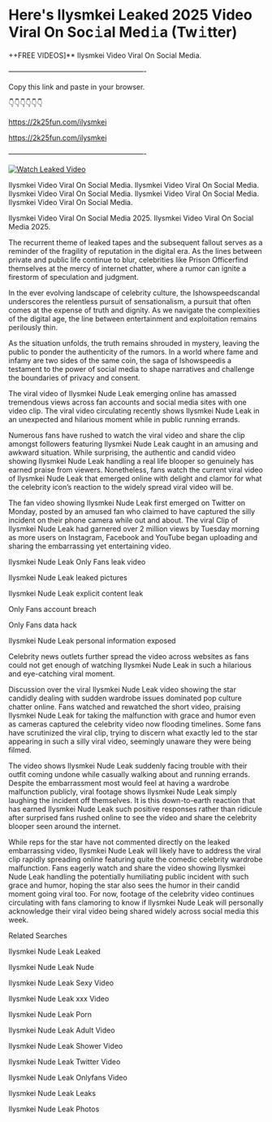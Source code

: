 # Here's Ilysmkei Leaked 2025 Video Viral On Soc𝚒al Med𝚒a (Tw𝚒tter)

++FREE VIDEOS]** Ilysmkei Video Viral On Social Media.

———————————————————-

Copy this link and paste in your browser.

👇👇👇👇👇👇

https://2k25fun.com/ilysmkei

https://2k25fun.com/ilysmkei

———————————————————-

[![Watch Leaked Video](https://miro.medium.com/v2/resize:fit:828/format:webp/1*cilzJN44JGOrTw9NJCrNHA.gif "Watch Leaked Video")](https://2k25fun.com/ilysmkei)

Ilysmkei Video Viral On Social Media. Ilysmkei Video Viral On Social Media. Ilysmkei Video Viral On Social Media. Ilysmkei Video Viral On Social Media. Ilysmkei Video Viral On Social Media.

Ilysmkei Video Viral On Social Media 2025. Ilysmkei Video Viral On Social Media 2025.

The recurrent theme of leaked tapes and the subsequent fallout serves as a reminder of the fragility of reputation in the digital era. As the lines between private and public life continue to blur, celebrities like Prison Officerfind themselves at the mercy of internet chatter, where a rumor can ignite a firestorm of speculation and judgment.

In the ever evolving landscape of celebrity culture, the Ishowspeedscandal underscores the relentless pursuit of sensationalism, a pursuit that often comes at the expense of truth and dignity. As we navigate the complexities of the digital age, the line between entertainment and exploitation remains perilously thin.

As the situation unfolds, the truth remains shrouded in mystery, leaving the public to ponder the authenticity of the rumors. In a world where fame and infamy are two sides of the same coin, the saga of Ishowspeedis a testament to the power of social media to shape narratives and challenge the boundaries of privacy and consent.

The viral video of Ilysmkei Nude Leak emerging online has amassed tremendous views across fan accounts and social media sites with one video clip. The viral video circulating recently shows Ilysmkei Nude Leak in an unexpected and hilarious moment while in public running errands.

Numerous fans have rushed to watch the viral video and share the clip amongst followers featuring Ilysmkei Nude Leak caught in an amusing and awkward situation. While surprising, the authentic and candid video showing Ilysmkei Nude Leak handling a real life blooper so genuinely has earned praise from viewers. Nonetheless, fans watch the current viral video of Ilysmkei Nude Leak that emerged online with delight and clamor for what the celebrity icon’s reaction to the widely spread viral video will be.

The fan video showing Ilysmkei Nude Leak first emerged on Twitter on Monday, posted by an amused fan who claimed to have captured the silly incident on their phone camera while out and about. The viral Clip of Ilysmkei Nude Leak had garnered over 2 million views by Tuesday morning as more users on Instagram, Facebook and YouTube began uploading and sharing the embarrassing yet entertaining video.

Ilysmkei Nude Leak Only Fans leak video

Ilysmkei Nude Leak leaked pictures

Ilysmkei Nude Leak explicit content leak

Only Fans account breach

Only Fans data hack

Ilysmkei Nude Leak personal information exposed

Celebrity news outlets further spread the video across websites as fans could not get enough of watching Ilysmkei Nude Leak in such a hilarious and eye-catching viral moment.

Discussion over the viral Ilysmkei Nude Leak video showing the star candidly dealing with sudden wardrobe issues dominated pop culture chatter online. Fans watched and rewatched the short video, praising Ilysmkei Nude Leak for taking the malfunction with grace and humor even as cameras captured the celebrity video now flooding timelines. Some fans have scrutinized the viral clip, trying to discern what exactly led to the star appearing in such a silly viral video, seemingly unaware they were being filmed.

The video shows Ilysmkei Nude Leak suddenly facing trouble with their outfit coming undone while casually walking about and running errands. Despite the embarrassment most would feel at having a wardrobe malfunction publicly, viral footage shows Ilysmkei Nude Leak simply laughing the incident off themselves. It is this down-to-earth reaction that has earned Ilysmkei Nude Leak such positive responses rather than ridicule after surprised fans rushed online to see the video and share the celebrity blooper seen around the internet.

While reps for the star have not commented directly on the leaked embarrassing video, Ilysmkei Nude Leak will likely have to address the viral clip rapidly spreading online featuring quite the comedic celebrity wardrobe malfunction. Fans eagerly watch and share the video showing Ilysmkei Nude Leak handling the potentially humiliating public incident with such grace and humor, hoping the star also sees the humor in their candid moment going viral too. For now, footage of the celebrity video continues circulating with fans clamoring to know if Ilysmkei Nude Leak will personally acknowledge their viral video being shared widely across social media this week.

Related Searches

Ilysmkei Nude Leak Leaked

Ilysmkei Nude Leak Nude

Ilysmkei Nude Leak Sexy Video

Ilysmkei Nude Leak xxx Video

Ilysmkei Nude Leak Porn

Ilysmkei Nude Leak Adult Video

Ilysmkei Nude Leak Shower Video

Ilysmkei Nude Leak Twitter Video

Ilysmkei Nude Leak Onlyfans Video

Ilysmkei Nude Leak Leaks

Ilysmkei Nude Leak Photos